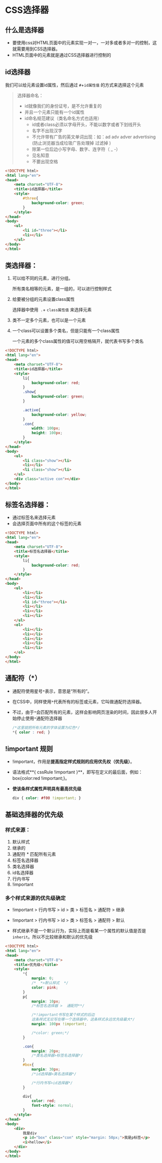 # CSS选择器

## 什么是选择器

- 要使用css对HTML页面中的元素实现一对一，一对多或者多对一的控制，这就需要用到CSS选择器。
- HTML页面中的元素就是通过CSS选择器进行控制的

## id选择器

我们可以给元素设置id属性，然后通过 `#`+`id属性值` 的方式来选择这个元素

>选择器命名：
>
>- id就像我们的身份证号，是不允许重复的
>- 并且一个元素只能有一个id属性
>  - id命名规范建议（类名命名方式也适用）
>    - id或者class必须以字母开头，不能以数字或者下划线开头
>    - 名字不出现汉字
>    - 不允许带有广告的英文单词出现：如：ad adv adver advertising (防止浏览器当成垃圾广告处理掉 过滤掉 )
>    - 除第一位后边小写字母、数字、连字符（ _  -）
>    - 见名知意
>    - 不要出现空格

```html
<!DOCTYPE html>
<html lang="en">
<head>
    <meta charset="UTF-8">
    <title>id选择器</title>
    <style>
        #three{
            background-color: green;
        }
    </style>
</head>
<body>
    <ul>
        <li id="three"></li>
        <li></li>
    </ul>
</body>
</html>
```

## 类选择器：

1. 可以给不同的元素，进行分组。
   
   所有类名相等的元素，是一组的，可以进行控制样式

2. 给要被分组的元素设置class属性 

   选择器中使用` .`+ `class属性值` 来选择元素

3. 类不一定多个元素，也可以是一个元素

4. 一个class可以设置多个类名，但是只能有一个class属性

   一个元素的多个class属性的值可以用空格隔开，就代表书写多个类名

```html
<!DOCTYPE html>
<html lang="en">
<head>
    <meta charset="UTF-8">
    <title>id选择器</title>
    <style>
        li{
            background-color: red;
        }
        .show{
            background-color: green;
        }

        .active{
            background-color: yellow;
        }
        .con{
            width: 100px;
            height: 100px;
        }
    </style>
</head>
<body>
    <ul>
        <li class="show"></li>
        <li></li>
        <li class="show"></li>
    </ul>
    <div class="active con"></div>
</body>
</html>
```

## 标签名选择器：

- 通过标签名来选择元素
- 会选择页面中所有的这个标签的元素

```html
<!DOCTYPE html>
<html lang="en">
<head>
    <meta charset="UTF-8">
    <title>标签名选择器</title>
    <style>
        li{
            background-color: red;
        }
    </style>
</head>
<body>
    <ul>
        <li></li>
        <li></li>
        <li id="three"></li>
        <li></li>
        <li></li>
        <li></li>
    </ul>
    <ol>
        <li></li>
        <li></li>
        <li></li>
        <li></li>
        <li></li>
    </ol>
</body>
</html>
```

## 通配符（*）

- 通配符使用星号`*`表示，意思是“所有的”。

- 在CSS中，同样使用`*`代表所有的标签或元素，它叫做通配符选择器。

- 不过，由于`*`会匹配所有的元素，这样会影响网页渲染的时间，因此很多人开始停止使用`*`通配符选择器

  ```css
  /*这里就把所有元素的字体设置为红色*/
  *{ color : red; }
  ```

## !important 规则

- !important，作用是**提高指定样式规则的应用优先权（优先级）**。

- 语法格式**{ cssRule !important }**，即写在定义的最后面，例如：box{color:red !important;}。

- **使该条样式属性声明具有最高优先级**

  ```css
  div { color: #f00 !important; }
  ```

## 基础选择器的优先级

### 样式来源：

1. 默认样式
2. 继承的
3. 通配符 *  匹配所有元素
4. 标签名选择器
5. 类名选择器
6. id名选择器
7. 行内书写
8. !important

### 多个样式来源的优先级确定

- !important > 行内书写 > id > 类 > 标签名 > 通配符 > 继承
- !important > 行内书写 > id > 类 > 标签名 > 通配符 > 默认

- 样式继承不是一个默认行为，实际上而是看某一个属性的默认值是否是`inherit`。所以不比较继承和默认的优先级

```html
<!DOCTYPE html>
<html lang="en">
<head>
    <meta charset="UTF-8">
    <title>优先级</title>
    <style>
        *{
            margin: 0;
            /*  *>默认样式  */
            color: pink;
        }
        p{
            margin: 10px;
            /*标签名选择器 >  通配符**/

            /*!important书写在某个样式的后边
            这条样式无论写在哪一个选择器中，这条样式永远优先级最大*/
            margin: 100px !important;

            /*color: green;*/
        }

        .con{
            margin: 20px;
            /*类名选择器>标签名选择器*/
        }
        #box{
            margin: 30px;
            /*id选择器>类名选择器*/

            /*行内书写>id选择器*/
        }

        div{
            color: red;
            font-style: normal;
        }
    </style>
</head>
<body>
    <div>
        我是div
        <p id="box" class="con" style="margin: 50px;">我是p标签</p>
        <i>hellow</i>
    </div>
</body>
</html>
```
